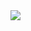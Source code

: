 <div>
   <img src="{{site.baseurl}}{{site.images}}/use_cases/images/sewers_monitoring.png" />
</div>
<br/>
